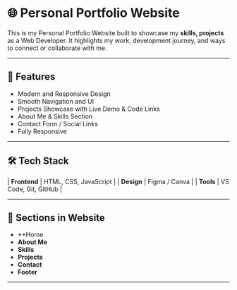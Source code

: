 # 🌐 Personal Portfolio Website

This is my Personal Portfolio Website built to showcase my **skills, projects** as a Web Developer. It highlights my work, development journey, and ways to connect or collaborate with me.

---

## 🚀 Features

- Modern and Responsive Design  
- Smooth Navigation and UI
- Projects Showcase with Live Demo & Code Links
- About Me & Skills Section
- Contact Form / Social Links
- Fully Responsive 

---

## 🛠️ Tech Stack



| **Frontend** | HTML, CSS, JavaScript |
| **Design** | Figma / Canva |
| **Tools** | VS Code, Git, GitHub |

---

## 📌 Sections in Website

- **Home 
- **About Me**
- **Skills**
- **Projects**
- **Contact**
- **Footer**

---

